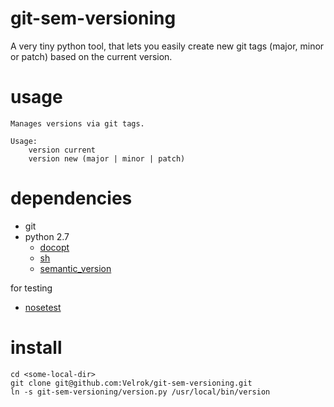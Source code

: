 # git-sem-versioning

A very tiny python tool, that lets you easily create new git tags (major, minor or patch) based on the current version.

# usage

```
Manages versions via git tags.

Usage:
    version current
    version new (major | minor | patch)
```

# dependencies

- git
- python 2.7
	- [docopt](http://docopt.org/)
	- [sh](http://amoffat.github.com/sh/)
	- [semantic_version](https://github.com/rbarrois/python-semanticversion)

for testing

- [nosetest](https://nose.readthedocs.org/en/latest/)

# install

```
cd <some-local-dir>
git clone git@github.com:Velrok/git-sem-versioning.git
ln -s git-sem-versioning/version.py /usr/local/bin/version
```